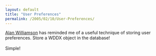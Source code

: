 ```yaml
---
layout: default
title: "User Preferences"
permalink: /2005/02/10/User-Preferences/
---
```


<a href="http://alan.blog-city.com/read/1061571.htm" target="_blank">Alan Williamson</a> has reminded me of a useful technique of storing user preferences. Store a WDDX object in the database!<br/><br/>Simple!<br/>